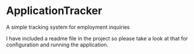 # ApplicationTracker
A simple tracking system for employment inquiries


I have included a readme file in the project so please take a look at that for configuration and running the application.
